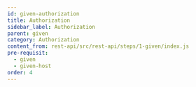 ```yaml
---
id: given-authorization
title: Authorization
sidebar_label: Authorization
parent: given
category: Authorization
content_from: rest-api/src/rest-api/steps/1-given/index.js
pre-requisit:
  - given
  - given-host
order: 4
---
```

